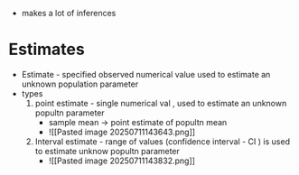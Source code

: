 - makes a lot of inferences
# Estimates
- Estimate - specified observed numerical value used to estimate an unknown population parameter
- types
	1. point estimate - single numerical val , used to estimate an unknown popultn parameter
		- sample mean -> point estimate of popultn mean
		- ![[Pasted image 20250711143643.png]]
	2. Interval estimate - range of values (confidence interval - CI ) is used to estimate unknow popultn parameter
		- ![[Pasted image 20250711143832.png]]